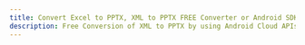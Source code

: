 ---title: Convert Excel to PPTX, XML to PPTX FREE Converter or Android SDKdescription: Free Conversion of XML to PPTX by using Android Cloud APIs & SDKs. Also Create, Edit & Render Microsoft Excel, CSV and SpreadsheetML worksheets or spreadsheet in the Cloud.---